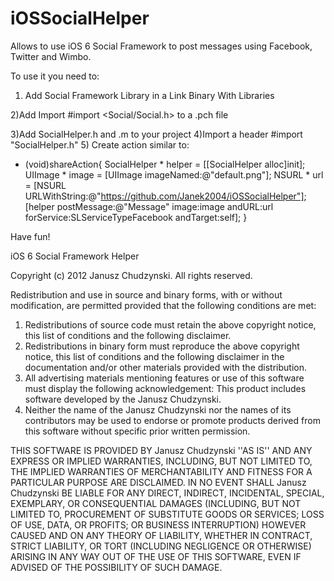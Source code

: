 iOSSocialHelper
===============

Allows to use iOS 6 Social Framework to post messages using Facebook, Twitter and Wimbo.

To use it you need to:
1) Add Social Framework Library in a Link Binary With Libraries

2)Add Import  #import <Social/Social.h> to a .pch file 

3)Add SocialHelper.h and .m to your project
4)Import a header #import "SocialHelper.h"
5) Create action similar to:
- (void)shareAction{
    SocialHelper * helper = [[SocialHelper alloc]init];
    UIImage * image = [UIImage imageNamed:@"default.png"];
    NSURL *  url = [NSURL URLWithString:@"https://github.com/Janek2004/iOSSocialHelper"];
    [helper postMessage:@"Message" image:image  andURL:url forService:SLServiceTypeFacebook andTarget:self];
}

Have fun!

iOS 6 Social Framework Helper

Copyright (c) 2012 Janusz Chudzynski.
All rights reserved.

Redistribution and use in source and binary forms, with or without
modification, are permitted provided that the following conditions are met:
1. Redistributions of source code must retain the above copyright
   notice, this list of conditions and the following disclaimer.
2. Redistributions in binary form must reproduce the above copyright
   notice, this list of conditions and the following disclaimer in the
   documentation and/or other materials provided with the distribution.
3. All advertising materials mentioning features or use of this software
   must display the following acknowledgement:
   This product includes software developed by the Janusz Chudzynski.
4. Neither the name of the Janusz Chudzynski nor the
   names of its contributors may be used to endorse or promote products
   derived from this software without specific prior written permission.

THIS SOFTWARE IS PROVIDED BY Janusz Chudzynski ''AS IS'' AND ANY
EXPRESS OR IMPLIED WARRANTIES, INCLUDING, BUT NOT LIMITED TO, THE IMPLIED
WARRANTIES OF MERCHANTABILITY AND FITNESS FOR A PARTICULAR PURPOSE ARE
DISCLAIMED. IN NO EVENT SHALL Janusz Chudzynski BE LIABLE FOR ANY
DIRECT, INDIRECT, INCIDENTAL, SPECIAL, EXEMPLARY, OR CONSEQUENTIAL DAMAGES
(INCLUDING, BUT NOT LIMITED TO, PROCUREMENT OF SUBSTITUTE GOODS OR SERVICES;
LOSS OF USE, DATA, OR PROFITS; OR BUSINESS INTERRUPTION) HOWEVER CAUSED AND
ON ANY THEORY OF LIABILITY, WHETHER IN CONTRACT, STRICT LIABILITY, OR TORT
(INCLUDING NEGLIGENCE OR OTHERWISE) ARISING IN ANY WAY OUT OF THE USE OF THIS
SOFTWARE, EVEN IF ADVISED OF THE POSSIBILITY OF SUCH DAMAGE.